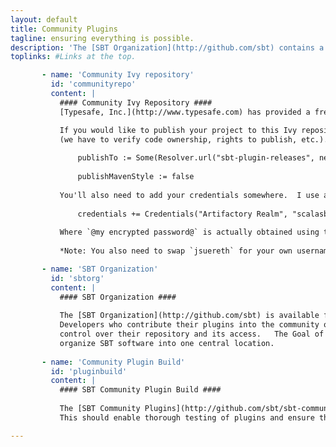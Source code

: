 ```yaml
---
layout: default
title: Community Plugins
tagline: ensuring everything is possible.
description: 'The [SBT Organization](http://github.com/sbt) contains a [SBT Community Plugins](http://github.com/sbt/sbt-community-plugins) project.   This project aims to unify all the SBT plugins in the community and ensure their compatibility and timely releases with new versions of SBT.'
toplinks: #Links at the top.

       - name: 'Community Ivy repository'
         id: 'communityrepo'
         content: |
           #### Community Ivy Repository ####           
           [Typesafe, Inc.](http://www.typesafe.com) has provided a freely available [Ivy Repository](http://scalasbt.artifactoryonline.com/scalasbt) for SBT projects to make use of.

           If you would like to publish your project to this Ivy repository, first contact Joshua.Suereth@typesafe.com and request privileges
           (we have to verify code ownership, rights to publish, etc.).  After which, you can deploy your plugins using the following configuration:
           
               publishTo := Some(Resolver.url("sbt-plugin-releases", new URL("http://scalasbt.artifactoryonline.com/scalasbt/sbt-plugin-releases/"))(Resolver.ivyStylePatterns))
               
               publishMavenStyle := false
           
           You'll also need to add your credentials somewhere.  I use a `~/.sbt/sbtpluginpublish.sbt` file:
           
               credentials += Credentials("Artifactory Realm", "scalasbt.artifactoryonline.com", "jsuereth", "@my encrypted password@")
           
           Where `@my encrypted password@` is actually obtained using the following [instructions](http://wiki.jfrog.org/confluence/display/RTF/Centrally+Secure+Passwords).
           
           *Note: You also need to swap `jsuereth` for your own username :)*

       - name: 'SBT Organization'
         id: 'sbtorg'
         content: |
           #### SBT Organization ####
           
           The [SBT Organization](http://github.com/sbt) is available for use by any SBT plugin.  
           Developers who contribute their plugins into the community organization will still retain 
           control over their repository and its access.   The Goal of the SBT organization is to
           organize SBT software into one central location.
           
       - name: 'Community Plugin Build'
         id: 'pluginbuild'
         content: |
           #### SBT Community Plugin Build ####
           
           The [SBT Community Plugins](http://github.com/sbt/sbt-community-plugins) project aims to build *all* SBT plugins in a single build.  
           This should enable thorough testing of plugins and ensure that plugins work together.

---
```



